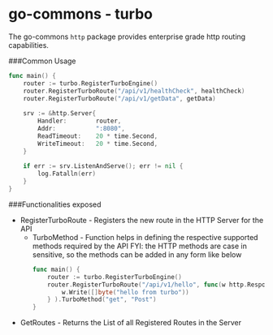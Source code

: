 # go-commons - turbo

The go-commons `http` package provides enterprise grade http routing capabilities.

###Common Usage
```go
func main() {
	router := turbo.RegisterTurboEngine()
	router.RegisterTurboRoute("/api/v1/healthCheck", healthCheck)
	router.RegisterTurboRoute("/api/v1/getData", getData)
	
	srv := &http.Server{
		Handler:        router, 
		Addr:           ":8080", 
		ReadTimeout:    20 * time.Second, 
		WriteTimeout:   20 * time.Second,
	}
	
	if err := srv.ListenAndServe(); err != nil {
		log.Fatalln(err)
	}
}
```

###Functionalities exposed
* RegisterTurboRoute - Registers the new route in the HTTP Server for the API
  * TurboMethod - Function helps in defining the respective supported methods required by the API
    FYI: the HTTP methods are case in sensitive, so the methods can be added in any form like below
    ```go
    func main() {
        router := turbo.RegisterTurboEngine()
        router.RegisterTurboRoute("/api/v1/hello", func(w http.ResponseWriter, r *http.Request) {
            w.Write([]byte("hello from turbo"))
        } ).TurboMethod("get", "Post")
    }
    ```
* GetRoutes - Returns the List of all Registered Routes in the Server